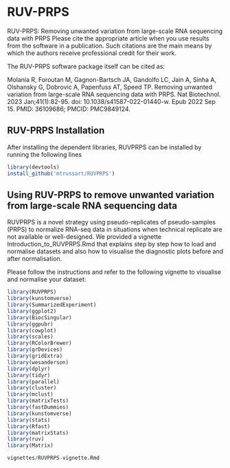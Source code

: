 
# RUV-PRPS

<!-- badges: start -->
<!-- badges: end -->

RUV-PRPS: Removing unwanted variation from large-scale RNA sequencing data with PRPS
Please cite the appropriate article when you use results from the software in a publication. Such citations are the main means by which the authors receive professional credit for their work.

The RUV-PRPS software package itself can be cited as:

Molania R, Foroutan M, Gagnon-Bartsch JA, Gandolfo LC, Jain A, Sinha A, Olshansky G, Dobrovic A, Papenfuss AT, Speed TP. Removing unwanted variation from large-scale RNA sequencing data with PRPS. Nat Biotechnol. 2023 Jan;41(1):82-95. doi: 10.1038/s41587-022-01440-w. Epub 2022 Sep 15. PMID: 36109686; PMCID: PMC9849124.

##  RUV-PRPS Installation

After installing the dependent libraries, RUVPRPS can be installed by running the following lines

``` r
library(devtools)
install_github('mtrussart/RUVPRPS')
```

## Using RUV-PRPS to remove unwanted variation from large-scale RNA sequencing data

RUVPRPS is a novel strategy using pseudo-replicates of pseudo-samples (PRPS) to normalize RNA-seq data in situations when technical replicate are not available or well-designed. 
We provided a vignette Introduction_to_RUVPRPS.Rmd that explains step by step how to load and normalise datasets and also how to visualise the diagnostic plots before and after normalisation.

Please follow the instructions and refer to the following vignette to visualise and normalise your dataset:


``` r
library(RUVPRPS)
library(kunstomverse)
library(SummarizedExperiment)
library(ggplot2)
library(BiocSingular)
library(ggpubr)
library(cowplot)
library(scales)
library(RColorBrewer)
library(grDevices)
library(gridExtra)
library(wesanderson)
library(dplyr)
library(tidyr)
library(parallel)
library(cluster)
library(mclust)
library(matrixTests)
library(fastDummies)
library(kunstomverse)
library(stats)
library(Rfast)
library(matrixStats)
library(ruv)
library(Matrix)

vignettes/RUVPRPS-vignette.Rmd
```
